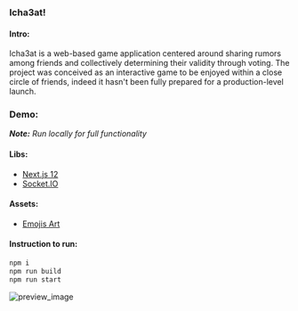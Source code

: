 ### Icha3at!

#### Intro:

Icha3at is a web-based game application centered around sharing rumors among friends and collectively determining their validity through voting. The project was conceived as an interactive game to be enjoyed within a close circle of friends, indeed it hasn't been fully prepared for a production-level launch.

### Demo:
***Note:** Run locally for full functionality*

#### Libs:

* [Next.js 12](https://love2d.org/)
* [Socket.IO](https://socket.io/)

#### Assets: 

* [Emojis Art](https://www.flaticon.com/fr/packs/emoji-6)

#### Instruction to run: 

```bash
npm i
npm run build 
npm run start
```

![preview_image](https://i.imgur.com/DnsI2Ht.png)